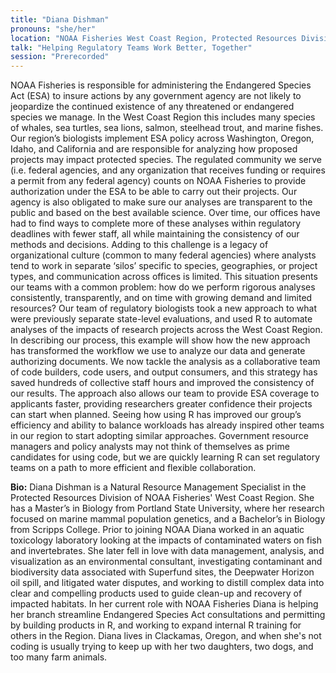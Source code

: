 ```yaml
---
title: "Diana Dishman"
pronouns: "she/her"
location: "NOAA Fisheries West Coast Region, Protected Resources Division, Portland Branch, OR"
talk: "Helping Regulatory Teams Work Better, Together"
session: "Prerecorded"
---
```


NOAA Fisheries is responsible for administering the Endangered Species Act (ESA) to insure actions by any government agency are not likely to jeopardize the continued existence of any threatened or endangered species we manage. In the West Coast Region this includes many species of whales, sea turtles, sea lions, salmon, steelhead trout, and marine fishes. Our region’s biologists implement ESA policy across Washington, Oregon, Idaho, and California and are responsible for analyzing how proposed projects may impact protected species. The regulated community we serve (i.e. federal agencies, and any organization that receives funding or requires a permit from any federal agency) counts on NOAA Fisheries to provide authorization under the ESA to be able to carry out their projects. Our agency is also obligated to make sure our analyses are transparent to the public and based on the best available science. Over time, our offices have had to find ways to complete more of these analyses within regulatory deadlines with fewer staff, all while maintaining the consistency of our methods and decisions. Adding to this challenge is a legacy of organizational culture (common to many federal agencies) where analysts tend to work in separate ‘silos’ specific to species, geographies, or project types, and communication across offices is limited. This situation presents our teams with a common problem: how do we perform rigorous analyses consistently, transparently, and on time with growing demand and limited resources? Our team of regulatory biologists took a new approach to what were previously separate state-level evaluations, and used R to automate analyses of the impacts of research projects across the West Coast Region. In describing our process, this example will show how the new approach has transformed the workflow we use to analyze our data and generate authorizing documents. We now tackle the analysis as a collaborative team of code builders, code users, and output consumers, and this strategy has saved hundreds of collective staff hours and improved the consistency of our results. The approach also allows our team to provide ESA coverage to applicants faster, providing researchers greater confidence their projects can start when planned. Seeing how using R has improved our group’s efficiency and ability to balance workloads has already inspired other teams in our region to start adopting similar approaches. Government resource managers and policy analysts may not think of themselves as prime candidates for using code, but we are quickly learning R can set regulatory teams on a path to more efficient and flexible collaboration.

__Bio:__ Diana Dishman is a Natural Resource Management Specialist in the Protected Resources Division of NOAA Fisheries' West Coast Region. She has a Master’s in Biology from Portland State University, where her research focused on marine mammal population genetics, and a Bachelor’s in Biology from Scripps College. Prior to joining NOAA Diana worked in an aquatic toxicology laboratory looking at the impacts of contaminated waters on fish and invertebrates. She later fell in love with data management, analysis, and visualization as an environmental consultant, investigating contaminant and biodiversity data associated with Superfund sites, the Deepwater Horizon oil spill, and litigated water disputes, and working to distill complex data into clear and compelling products used to guide clean-up and recovery of impacted habitats. In her current role with NOAA Fisheries Diana is helping her branch streamline Endangered Species Act consultations and permitting by building products in R, and working to expand internal R training for others in the Region. Diana lives in Clackamas, Oregon, and when she's not coding is usually trying to keep up with her two daughters, two dogs, and too many farm animals.